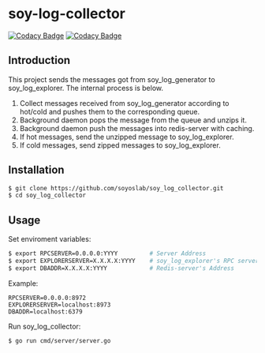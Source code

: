 # soy-log-collector
[![Codacy Badge](https://app.codacy.com/project/badge/Grade/7f4951281ac54cd2b75a5c23d1fb9cb5)](https://www.codacy.com/gh/soyoslab/soy_log_collector/dashboard?utm_source=github.com&amp;utm_medium=referral&amp;utm_content=soyoslab/soy_log_collector&amp;utm_campaign=Badge_Grade)
[![Codacy Badge](https://app.codacy.com/project/badge/Coverage/7f4951281ac54cd2b75a5c23d1fb9cb5)](https://www.codacy.com/gh/soyoslab/soy_log_collector/dashboard?utm_source=github.com&utm_medium=referral&utm_content=soyoslab/soy_log_collector&utm_campaign=Badge_Coverage)

## Introduction

This project sends the messages got from soy_log_generator to soy_log_explorer.
The internal process is below.
1. Collect messages received from soy_log_generator according to hot/cold and pushes them to the corresponding queue.
2. Background daemon pops the message from the queue and unzips it.
3. Background daemon push the messages into redis-server with caching.
4. If hot messages, send the unzipped message to soy_log_explorer.
5. If cold messages, send zipped messages to soy_log_explorer.

## Installation

```bash
$ git clone https://github.com/soyoslab/soy_log_collector.git
$ cd soy_log_collector
```

## Usage

Set enviroment variables:
```bash
$ export RPCSERVER=0.0.0.0:YYYY			# Server Address
$ export EXPLORERSERVER=X.X.X.X:YYYY    # soy_log_explorer's RPC server Address
$ export DBADDR=X.X.X.X:YYYY			# Redis-server's Address
```

Example:
```
RPCSERVER=0.0.0.0:8972
EXPLORERSERVER=localhost:8973
DBADDR=localhost:6379
```

Run soy_log_collector:
```bash
$ go run cmd/server/server.go
```
